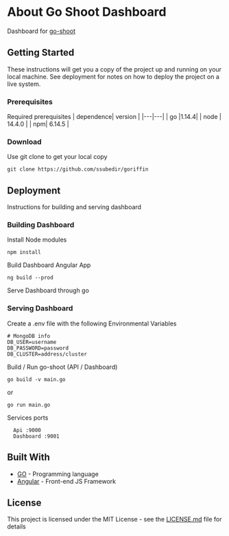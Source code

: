 # About Go Shoot Dashboard
Dashboard for [go-shoot](https://github.com/ssubedir/go-shoot)

## Getting Started

These instructions will get you a copy of the project up and running on your local machine. See deployment for notes on how to deploy the project on a live system.

### Prerequisites
Required prerequisites
| dependence|  version | 
|---|---|
| go  |1.14.4|
| node | 14.4.0 |
| npm| 6.14.5  |


### Download

Use git clone to get your local copy 
```
git clone https://github.com/ssubedir/goriffin
```

## Deployment

Instructions for building and serving dashboard

### Building Dashboard

Install Node modules
```
npm install
```
Build Dashboard Angular App 
```
ng build --prod
```
Serve Dashboard through go

### Serving Dashboard

Create a .env file with the following Environmental Variables
```
# MongoDB info
DB_USER=username
DB_PASSWORD=password
DB_CLUSTER=address/cluster
```

Build / Run go-shoot (API / Dashboard)
```
go build -v main.go 
```
or
```
go run main.go 
```
Services ports
```
  Api :9000
  Dashboard :9001
```
## Built With

* [GO](https://golang.org/) - Programming language
* [Angular](https://angular.io/) - Front-end JS Framework

## License

This project is licensed under the MIT License - see the [LICENSE.md](https://github.com/ssubedir/go-shoot-dashboard/blob/master/LICENSE) file for details


